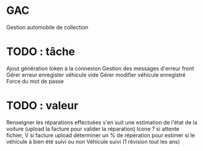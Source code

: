 # GAC
Gestion automobile de collection

# TODO : tâche
Ajout génération token à la connexion
Gestion des messages d'erreur front
Gérer erreur enregister véhicule vide
Gérer modifier véhicule enregistré
Force du mot de passe


# TODO : valeur
Renseigner les réparations effectuées
s'en suit une estimation de l'état de la voiture (upload la facture pour valider la réparation)
Icone ? si attente fichier, V si facture upload
déterminer un % de répération pour estimer si le véhicule à bien été suivi ou non
Véhicule suivi (1 révision tout les ans)